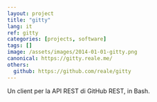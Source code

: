 ```yaml
---
layout: project
title: "gitty"
lang: it
ref: gitty
categories: [projects, software]
tags: []
image: /assets/images/2014-01-01-gitty.png
canonical: https://gitty.reale.me/
others:
  github: https://github.com/reale/gitty
---
```


Un client per la API REST di GitHub REST, in Bash.
